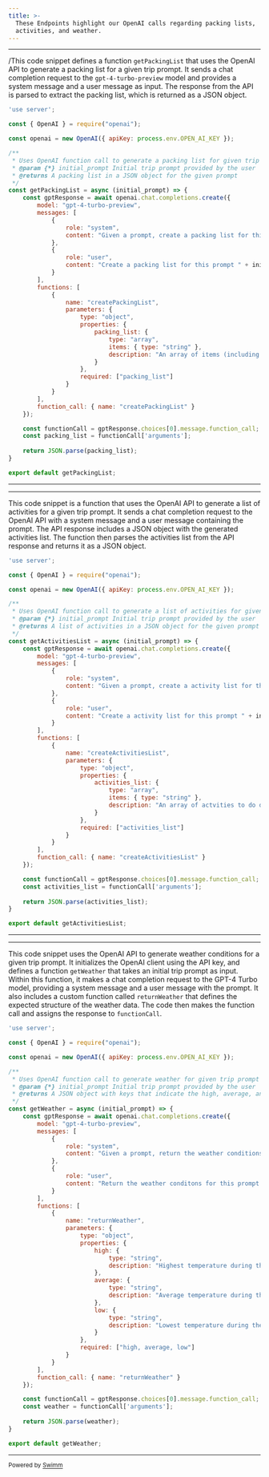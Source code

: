```yaml
---
title: >-
  These Endpoints highlight our OpenAI calls regarding packing lists,
  activities, and weather.
---
```

<SwmSnippet path="/endpoints/packing/getPackingList.js" line="1">

---

/This code snippet defines a function `getPackingList` that uses the OpenAI API to generate a packing list for a given trip prompt. It sends a chat completion request to the `gpt-4-turbo-preview` model and provides a system message and a user message as input. The response from the API is parsed to extract the packing list, which is returned as a JSON object.

```javascript
'use server';

const { OpenAI } = require("openai");

const openai = new OpenAI({ apiKey: process.env.OPEN_AI_KEY });

/**
 * Uses OpenAI function call to generate a packing list for given trip prompt in a structured JSON format
 * @param {*} initial_prompt Initial trip prompt provided by the user
 * @returns A packing list in a JSON object for the given prompt
 */
const getPackingList = async (initial_prompt) => {
    const gptResponse = await openai.chat.completions.create({
        model: "gpt-4-turbo-preview",
        messages: [
            {
                role: "system",
                content: "Given a prompt, create a packing list for this location considering climate. Please return items with emojis if applicable and limit the output to 25 items"
            },
            {
                role: "user", 
                content: "Create a packing list for this prompt " + initial_prompt
            }
        ],
        functions: [
            {
                name: "createPackingList",
                parameters: {
                    type: "object",
                    properties: {
                        packing_list: {
                            type: "array",
                            items: { type: "string" },
                            description: "An array of items (including emojis for these items) in a packing list"
                        }
                    },
                    required: ["packing_list"]
                }
            }
        ],
        function_call: { name: "createPackingList" }
    });

    const functionCall = gptResponse.choices[0].message.function_call;
    const packing_list = functionCall['arguments'];
    
    return JSON.parse(packing_list);
}

export default getPackingList;
```

---

</SwmSnippet>

<SwmSnippet path="/endpoints/activities/getActvitiesList.js" line="1">

---

This code snippet is a function that uses the OpenAI API to generate a list of activities for a given trip prompt. It sends a chat completion request to the OpenAI API with a system message and a user message containing the prompt. The API response includes a JSON object with the generated activities list. The function then parses the activities list from the API response and returns it as a JSON object.

```javascript
'use server';

const { OpenAI } = require("openai");

const openai = new OpenAI({ apiKey: process.env.OPEN_AI_KEY });

/**
 * Uses OpenAI function call to generate a list of activities for given trip prompt in a structured JSON format
 * @param {*} initial_prompt Initial trip prompt provided by the user
 * @returns A list of activities in a JSON object for the given prompt
 */
const getActivitiesList = async (initial_prompt) => {
    const gptResponse = await openai.chat.completions.create({
        model: "gpt-4-turbo-preview",
        messages: [
            {
                role: "system",
                content: "Given a prompt, create a activity list for this trip. Add emojis for each activity."
            },
            {
                role: "user", 
                content: "Create a activity list for this prompt " + initial_prompt
            }
        ],
        functions: [
            {
                name: "createActivitiesList",
                parameters: {
                    type: "object",
                    properties: {
                        activities_list: {
                            type: "array",
                            items: { type: "string" },
                            description: "An array of actvities to do during the trip"
                        }
                    },
                    required: ["activities_list"]
                }
            }
        ],
        function_call: { name: "createActivitiesList" }
    });

    const functionCall = gptResponse.choices[0].message.function_call;
    const activities_list = functionCall['arguments'];
    
    return JSON.parse(activities_list);
}

export default getActivitiesList;
```

---

</SwmSnippet>

<SwmSnippet path="/endpoints/weather/getWeather.js" line="1">

---

This code snippet uses the OpenAI API to generate weather conditions for a given trip prompt. It initializes the OpenAI client using the API key, and defines a function `getWeather` that takes an initial trip prompt as input. Within this function, it makes a chat completion request to the GPT-4 Turbo model, providing a system message and a user message with the prompt. It also includes a custom function called `returnWeather` that defines the expected structure of the weather data. The code then makes the function call and assigns the response to `functionCall`.

```javascript
'use server';

const { OpenAI } = require("openai");

const openai = new OpenAI({ apiKey: process.env.OPEN_AI_KEY });

/**
 * Uses OpenAI function call to generate weather for given trip prompt in a structured JSON format
 * @param {*} initial_prompt Initial trip prompt provided by the user
 * @returns A JSON object with keys that indicate the high, average, and low weather conditions for the given prompt
 */
const getWeather = async (initial_prompt) => {
    const gptResponse = await openai.chat.completions.create({
        model: "gpt-4-turbo-preview",
        messages: [
            {
                role: "system",
                content: "Given a prompt, return the weather conditions for this trip."
            },
            {
                role: "user", 
                content: "Return the weather conditons for this prompt " + initial_prompt
            }
        ],
        functions: [
            {
                name: "returnWeather",
                parameters: {
                    type: "object",
                    properties: {
                        high: {
                            type: "string",
                            description: "Highest temperature during the stay which includes Farenheit and Celsius. Format: #°F/#°C"
                        },
                        average: {
                            type: "string",
                            description: "Average temperature during the stay which includes Farenheit and Celsius. Format: #°F/#°C"
                        },
                        low: {
                            type: "string",
                            description: "Lowest temperature during the stay which includes Farenheit and Celsius. Format: #°F/#°C"
                        }
                    },
                    required: ["high, average, low"]
                }
            }
        ],
        function_call: { name: "returnWeather" }
    });

    const functionCall = gptResponse.choices[0].message.function_call;
    const weather = functionCall['arguments'];
    
    return JSON.parse(weather);
}

export default getWeather;
```

---

</SwmSnippet>

<SwmMeta version="3.0.0" repo-id="Z2l0aHViJTNBJTNBWHBlZGl0aW9uJTNBJTNBdHd4c2hh" repo-name="Xpedition"><sup>Powered by [Swimm](https://app.swimm.io/)</sup></SwmMeta>
